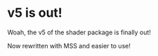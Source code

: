 # v5 is out!

Woah, the v5 of the shader package is finally out!

Now rewritten with MSS and easier to use!